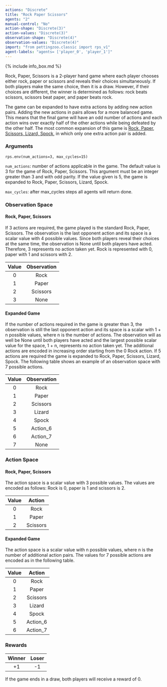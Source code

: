 ```yaml
---
actions: "Discrete"
title: "Rock Paper Scissors"
agents: "2"
manual-control: "No"
action-shape: "Discrete(3)"
action-values: "Discrete(3)"
observation-shape: "Discrete(4)"
observation-values: "Discrete(4)"
import: "from pettingzoo.classic import rps_v1"
agent-labels: "agents= ['player_0', 'player_1']"
---
```


{% include info_box.md %}



Rock, Paper, Scissors is a 2-player hand game where each player chooses either rock, paper or scissors and reveals their choices simultaneously. If both players make the same choice, then it is a draw. However, if their choices are different, the winner is determined as follows: rock beats scissors, scissors beat paper, and paper beats rock.

The game can be expanded to have extra actions by adding new action pairs. Adding the new actions in pairs allows for a more balanced game. This means that the final game will have an odd number of actions and each action wins over exactly half of the other actions while being defeated by the other half. The most common expansion of this game is [Rock, Paper, Scissors, Lizard, Spock](http://www.samkass.com/theories/RPSSL.html), in which only one extra action pair is added.

### Arguments

```
rps.env(num_actions=3, max_cycles=15)
```

`num_actions`:  number of actions applicable in the game. The default value is 3 for the game of Rock, Paper, Scissors. This argument must be an integer greater than 3 and with odd parity. If the value given is 5, the game is expanded to Rock, Paper, Scissors, Lizard, Spock.

`max_cycles`:  after max_cycles steps all agents will return done.

### Observation Space

#### Rock, Paper, Scissors

If 3 actions are required, the game played is the standard Rock, Paper, Scissors. The observation is the last opponent action and its space is a scalar value with 4 possible values. Since both players reveal their choices at the same time, the observation is None until both players have acted. Therefore, 3 represents no action taken yet. Rock is represented with 0, paper with 1 and scissors with 2.

| Value  |  Observation |
| :----: | :---------:  |
| 0      | Rock         |
| 1      | Paper        |
| 2      | Scissors     |
| 3      | None         |

#### Expanded Game

If the number of actions required in the game is greater than 3, the observation is still the last opponent action and its space is a scalar with 1 + n possible values, where n is the number of actions. The observation will as well be None until both players have acted and the largest possible scalar value for the space, 1 + n, represents no action taken yet. The additional actions are encoded in increasing order starting from the 0 Rock action. If 5 actions are required the game is expanded to Rock, Paper, Scissors, Lizard, Spock. The following table shows an example of an observation space with 7 possible actions.   

| Value  |  Observation |
| :----: | :---------:  |
| 0      | Rock         |
| 1      | Paper        |
| 2      | Scissors     |
| 3      | Lizard       |
| 4      | Spock        |
| 5      | Action_6     |
| 6      | Action_7     |
| 7      | None         |

### Action Space

#### Rock, Paper, Scissors

The action space is a scalar value with 3 possible values. The values are encoded as follows: Rock is 0, paper is 1 and scissors is 2.

| Value  |  Action |
| :----: | :---------:  |
| 0      | Rock         |
| 1      | Paper        |
| 2      | Scissors     |

#### Expanded Game

The action space is a scalar value with n possible values, where n is the number of additional action pairs. The values for 7 possible actions are encoded as in the following table.

| Value  |  Action |
| :----: | :---------:  |
| 0      | Rock         |
| 1      | Paper        |
| 2      | Scissors     |
| 3      | Lizard       |
| 4      | Spock        |
| 5      | Action_6     |
| 6      | Action_7     |

### Rewards

| Winner | Loser |
| :----: | :---: |
| +1     | -1    |

If the game ends in a draw, both players will receive a reward of 0.
